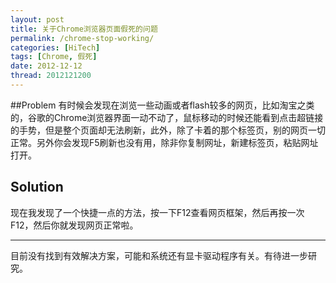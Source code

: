 ```yaml
---
layout: post
title: 关于Chrome浏览器页面假死的问题
permalink: /chrome-stop-working/
categories: [HiTech]
tags: [Chrome, 假死]
date: 2012-12-12
thread: 2012121200
--- 
```


##Problem 
有时候会发现在浏览一些动画或者flash较多的网页，比如淘宝之类的，谷歌的Chrome浏览器界面一动不动了，鼠标移动的时候还能看到点击超链接的手势，但是整个页面却无法刷新，此外，除了卡着的那个标签页，别的网页一切正常。另外你会发现F5刷新也没有用，除非你复制网址，新建标签页，粘贴网址打开。

## Solution
现在我发现了一个快捷一点的方法，按一下F12查看网页框架，然后再按一次F12，然后你就发现网页正常啦。

------

目前没有找到有效解决方案，可能和系统还有显卡驱动程序有关。有待进一步研究。